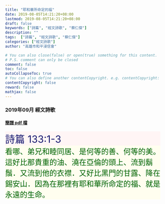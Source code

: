 ```yaml
---
title: "耶和華所命定的福"
date: 2019-08-05T14:21:20+08:00
lastmod: 2019-08-05T14:21:20+08:00
draft: false
keywords: ["詩篇", "經文詩歌", "蔡仁傑"]
description: ""
tags:  ["詩篇", "經文詩歌", "蔡仁傑"]
categories: ["經文詩歌"]
author: "高雄市和平浸信會"

# You can also close(false) or open(true) something for this content.
# P.S. comment can only be closed
comment: false
toc: false
autoCollapseToc: true
# You can also define another contentCopyright. e.g. contentCopyright: "This is another copyright."
contentCopyright: false
reward: false
mathjax: false
---
```


### 2019年09月 經文詩歌

#### [簡譜 pdf 檔](/pdf-h/h201909.pdf "耶和華所命定的福")

<div style="background-color:#FFF5F5"><font size="6", color="#191970">
詩篇 133:1-3
</font>
</div>

<div style="background-color:#FFFEEF"><font size="5", color="#006400">
看哪、弟兄和睦同居、是何等的善、何等的美。這好比那貴重的油、澆在亞倫的頭上、流到鬍鬚．又流到他的衣襟．又好比黑門的甘露、降在錫安山．因為在那裡有耶和華所命定的福、就是永遠的生命。
</font>
</div>